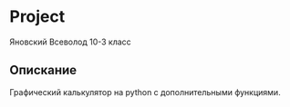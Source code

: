 # Project

Яновский Всеволод 10-3 класс

## Опискание

Графический калькулятор на python с дополнительными функциями.
